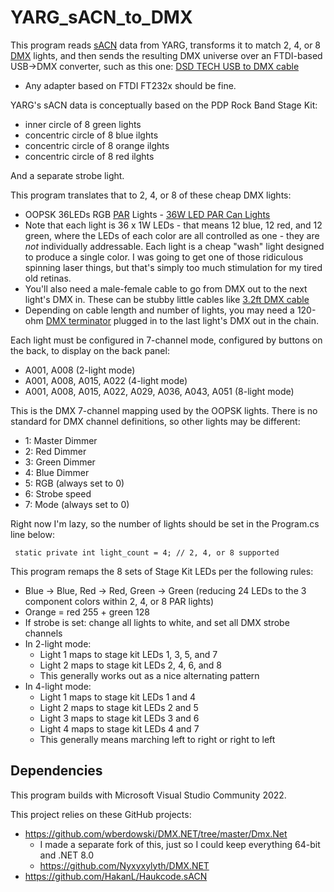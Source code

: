 # YARG_sACN_to_DMX

This program reads [sACN](https://store.chipkin.com/articles/streaming-architecture-for-control-networks-sacn) data from YARG,
transforms it to match 2, 4, or 8 [DMX](https://en.wikipedia.org/wiki/DMX512) lights,
and then sends the resulting DMX universe
over an FTDI-based USB->DMX converter, such as this one: [DSD TECH USB to DMX cable](https://www.amazon.com/gp/product/B07WV6P5W6)
- Any adapter based on FTDI FT232x should be fine.

YARG's sACN data is conceptually based on the PDP Rock Band Stage Kit:
- inner circle of 8 green lights
- concentric circle of 8 blue ilghts
- concentric circle of 8 orange ilghts
- concentric circle of 8 red ilghts

And a separate strobe light.

This program translates that to 2, 4, or 8 of these cheap DMX lights: 
- OOPSK 36LEDs RGB [PAR](https://hyliteledlighting.com/2020/05/12/br-vs-par-bulbs/) Lights - [36W LED PAR Can Lights](https://www.amazon.com/gp/product/B0CJLD5QXY)
- Note that each light is 36 x 1W LEDs - that means 12 blue, 12 red, and 12 green, where the LEDs of each color are all controlled as one - they are *not* individually addressable.  Each light is a cheap "wash" light designed to produce a single color.  I was going to get one of those ridiculous spinning laser things, but that's simply too much stimulation for my tired old retinas.
- You'll also need a male-female cable to go from DMX out to the next light's DMX in.  These can be stubby little cables like [3.2ft DMX cable](https://www.amazon.com/gp/product/B07D4FMQK4)
- Depending on cable length and number of lights, you may need a 120-ohm [DMX terminator](https://www.amazon.com/gp/product/B000PO1H94) plugged in to the last light's DMX out in the chain.

Each light must be configured in 7-channel mode, configured by buttons on the back, to display on the back panel:
- A001, A008 (2-light mode)
- A001, A008, A015, A022 (4-light mode)
- A001, A008, A015, A022, A029, A036, A043, A051 (8-light mode)

This is the DMX 7-channel mapping used by the OOPSK lights.  There is no standard for DMX channel definitions, so other lights may be different:
- 1: Master Dimmer
- 2: Red Dimmer
- 3: Green Dimmer
- 4: Blue Dimmer
- 5: RGB (always set to 0)
- 6: Strobe speed
- 7: Mode (always set to 0)

Right now I'm lazy, so the number of lights should be set in the Program.cs line below:
 ```
  static private int light_count = 4; // 2, 4, or 8 supported
```
This program remaps the 8 sets of Stage Kit LEDs per the following rules:
- Blue -> Blue, Red -> Red, Green -> Green (reducing 24 LEDs to the 3 component colors within 2, 4, or 8 PAR lights)
- Orange = red 255 + green 128
- If strobe is set: change all lights to white, and set all DMX strobe channels
- In 2-light mode:
  - Light 1 maps to stage kit LEDs 1, 3, 5, and 7
  - Light 2 maps to stage kit LEDs 2, 4, 6, and 8
  - This generally works out as a nice alternating pattern
- In 4-light mode:
  - Light 1 maps to stage kit LEDs 1 and 4
  - Light 2 maps to stage kit LEDs 2 and 5
  - Light 3 maps to stage kit LEDs 3 and 6
  - Light 4 maps to stage kit LEDs 4 and 7
  - This generally means marching left to right or right to left

## Dependencies

This program builds with Microsoft Visual Studio Community 2022.

This project relies on these GitHub projects:
- https://github.com/wberdowski/DMX.NET/tree/master/Dmx.Net
  - I made a separate fork of this, just so I could keep everything 64-bit and .NET 8.0
  - https://github.com/Nyxyxylyth/DMX.NET
- https://github.com/HakanL/Haukcode.sACN

